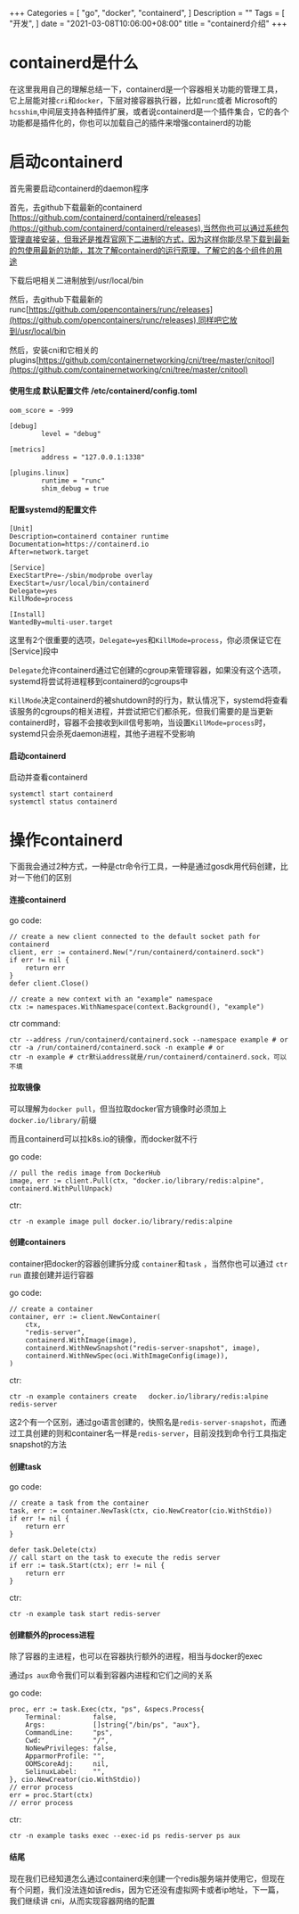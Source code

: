 +++
Categories = [
  "go",
  "docker",
  "containerd",
]
Description = ""
Tags = [
  "开发",
]
date = "2021-03-08T10:06:00+08:00"
title = "containerd介绍"
+++

# containerd是什么

在这里我用自己的理解总结一下，containerd是一个容器相关功能的管理工具，它上层能对接`cri`和`docker`，下层对接容器执行器，比如`runc`或者 Microsoft的`hcsshim`,中间层支持各种插件扩展，或者说containerd是一个插件集合，它的各个功能都是插件化的，你也可以加载自己的插件来增强containerd的功能

<!--more-->

# 启动containerd

首先需要启动containerd的daemon程序

首先，去github下载最新的containerd [https://github.com/containerd/containerd/releases](https://github.com/containerd/containerd/releases),当然你也可以通过系统包管理直接安装，但我还是推荐官网下二进制的方式，因为这样你能尽早下载到最新的包使用最新的功能，其次了解containerd的运行原理，了解它的各个组件的用途

下载后吧相关二进制放到/usr/local/bin

然后，去github下载最新的runc[https://github.com/opencontainers/runc/releases](https://github.com/opencontainers/runc/releases),同样吧它放到/usr/local/bin 

然后，安装cni和它相关的plugins[https://github.com/containernetworking/cni/tree/master/cnitool](https://github.com/containernetworking/cni/tree/master/cnitool)

#### 使用生成 默认配置文件  /etc/containerd/config.toml

    oom_score = -999

    [debug]
            level = "debug"

    [metrics]
            address = "127.0.0.1:1338"

    [plugins.linux]
            runtime = "runc"
            shim_debug = true

#### 配置systemd的配置文件

    [Unit]
    Description=containerd container runtime
    Documentation=https://containerd.io
    After=network.target

    [Service]
    ExecStartPre=-/sbin/modprobe overlay
    ExecStart=/usr/local/bin/containerd
    Delegate=yes
    KillMode=process

    [Install]
    WantedBy=multi-user.target

这里有2个很重要的选项，`Delegate=yes`和`KillMode=process`，你必须保证它在[Service]段中

`Delegate`允许containerd通过它创建的cgroup来管理容器，如果没有这个选项，systemd将尝试将进程移到containerd的cgroups中

`KillMode`决定containerd的被shutdown时的行为，默认情况下，systemd将查看该服务的cgroups的相关进程，并尝试把它们都杀死，但我们需要的是当更新containerd时，容器不会接收到kill信号影响，当设置`KillMode=process`时，systemd只会杀死daemon进程，其他子进程不受影响

#### 启动containerd

启动并查看containerd

    systemctl start containerd
    systemctl status containerd

# 操作containerd

下面我会通过2种方式，一种是ctr命令行工具，一种是通过gosdk用代码创建，比对一下他们的区别

#### 连接containerd

go code:

    // create a new client connected to the default socket path for containerd
	client, err := containerd.New("/run/containerd/containerd.sock")
	if err != nil {
		return err
	}
	defer client.Close()

	// create a new context with an "example" namespace
	ctx := namespaces.WithNamespace(context.Background(), "example")

ctr command:

    ctr --address /run/containerd/containerd.sock --namespace example # or
    ctr -a /run/containerd/containerd.sock -n example # or
    ctr -n example # ctr默认address就是/run/containerd/containerd.sock，可以不填

#### 拉取镜像

可以理解为`docker pull`，但当拉取docker官方镜像时必须加上`docker.io/library/`前缀

而且containerd可以拉k8s.io的镜像，而docker就不行

go code:

    // pull the redis image from DockerHub
	image, err := client.Pull(ctx, "docker.io/library/redis:alpine", containerd.WithPullUnpack)

ctr: 

    ctr -n example image pull docker.io/library/redis:alpine

#### 创建containers

container把docker的容器创建拆分成 `container`和`task` ，当然你也可以通过 `ctr run` 直接创建并运行容器

go code:

    // create a container
	container, err := client.NewContainer(
		ctx,
		"redis-server",
		containerd.WithImage(image),
		containerd.WithNewSnapshot("redis-server-snapshot", image),
		containerd.WithNewSpec(oci.WithImageConfig(image)),
	)

ctr: 

    ctr -n example containers create   docker.io/library/redis:alpine  redis-server

这2个有一个区别，通过go语言创建的，快照名是`redis-server-snapshot`，而通过工具创建的则和container名一样是`redis-server`，目前没找到命令行工具指定snapshot的方法

#### 创建task

go code:

    // create a task from the container
	task, err := container.NewTask(ctx, cio.NewCreator(cio.WithStdio))
	if err != nil {
		return err
	}

	defer task.Delete(ctx)
    // call start on the task to execute the redis server
	if err := task.Start(ctx); err != nil {
		return err
	}

ctr: 

    ctr -n example task start redis-server

#### 创建额外的process进程

除了容器的主进程，也可以在容器执行额外的进程，相当与docker的exec

通过`ps aux`命令我们可以看到容器内进程和它们之间的关系

go code:
    
    proc, err := task.Exec(ctx, "ps", &specs.Process{
		Terminal:        false,
		Args:            []string{"/bin/ps", "aux"},
		CommandLine:     "ps",
		Cwd:             "/",
		NoNewPrivileges: false,
		ApparmorProfile: "",
		OOMScoreAdj:     nil,
		SelinuxLabel:    "",
	}, cio.NewCreator(cio.WithStdio))
    // error process
	err = proc.Start(ctx)
	// error process

ctr: 

    ctr -n example tasks exec --exec-id ps redis-server ps aux

#### 结尾

现在我们已经知道怎么通过containerd来创建一个redis服务端并使用它，但现在有个问题，我们没法连如该redis，因为它还没有虚拟网卡或者ip地址，下一篇，我们继续讲 cni，从而实现容器网络的配置

